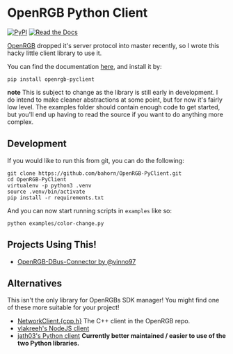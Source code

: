 # OpenRGB Python Client

[![PyPI](https://img.shields.io/pypi/v/OpenRGB-PyClient?style=flat-square)](https://pypi.org/project/OpenRGB-PyClient/)
[![Read the Docs](https://img.shields.io/readthedocs/openrgb-pyclient?style=flat-square)](https://openrgb-pyclient.readthedocs.io/en/latest/)

[OpenRGB](https://gitlab.com/CalcProgrammer1/OpenRGB) 
dropped it's server protocol into master recently, so
I wrote this hacky little client library to use it.

You can find the documentation [here](https://openrgb-pyclient.readthedocs.io/en/latest/), and install it by:

```
pip install openrgb-pyclient
```

**note** This is subject to change as the library is still early in development.
I do intend to make cleaner abstractions at some point, but for now it's fairly
low level. The examples folder should contain enough code to get started, but
you'll end up having to read the source if you want to do anything more complex.

## Development

If you would like to run this from git, you can do the following:

```
git clone https://github.com/bahorn/OpenRGB-PyClient.git
cd OpenRGB-PyClient
virtualenv -p python3 .venv
source .venv/bin/activate
pip install -r requirements.txt
```

And you can now start running scripts in `examples` like so:

`python examples/color-change.py`

## Projects Using This!

* [OpenRGB-DBus-Connector by @vinno97](https://github.com/Vinno97/OpenRGB-DBus-Connector)

## Alternatives

This isn't the only library for OpenRGBs SDK manager! You might find one of these
more suitable for your project!

* [NetworkClient.{cpp,h}](https://gitlab.com/CalcProgrammer1/OpenRGB) The C++ client in the OpenRGB repo.
* [vlakreeh's NodeJS client](https://github.com/vlakreeh/openrgb)
* [jath03's Python client](https://github.com/jath03/openrgb-python) **Currently better maintained / easier to use of the two Python libraries.**
